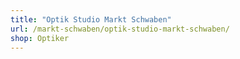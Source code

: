 ```yaml
---
title: "Optik Studio Markt Schwaben"
url: /markt-schwaben/optik-studio-markt-schwaben/
shop: Optiker
---
```

